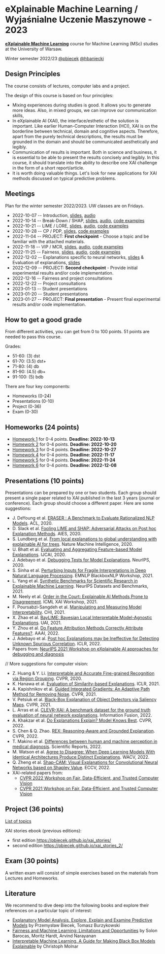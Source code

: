 # eXplainable Machine Learning / Wyjaśnialne Uczenie Maszynowe - 2023

[**eXplainable Machine Learning**](https://usosweb.uw.edu.pl/kontroler.php?_action=katalog2/przedmioty/pokazPrzedmiot&kod=1000-319bEML) course for Machine Learning (MSc) studies at the University of Warsaw. 

Winter semester 2022/23 [@pbiecek](https://github.com/pbiecek) [@hbaniecki](https://github.com/hbaniecki)


## Design Principles

The course consists of lectures, computer labs and a project.

The design of this course is based on four principles:

- Mixing experiences during studies is good. It allows you to generate more ideas. Also, in mixed groups, we can improve our communication skills,
- In eXplainable AI (XAI), the interface/esthetic of the solution is important. Like earlier Human-Computer Interaction (HCI), XAI is on the borderline between technical, domain and cognitive aspects. Therefore, apart from the purely technical descriptions, the results must be grounded in the domain and should be communicated aesthetically and legibly. 
- Communication of results is important. Both in science and business, it is essential to be able to present the results concisely and legibly. In this course, it should translate into the ability to describe one XAI challenge in the form of a short report/article.
- It is worth doing valuable things. Let's look for new applications for XAI methods discussed on typical predictive problems.


## Meetings

Plan for the winter semester 2022/2023. UW classes are on Fridays. 


* 2022-10-07  -- Introduction, [slides](https://htmlpreview.github.io/?https://raw.githubusercontent.com/mim-uw/TrustworthyMachineLearning-2023/main/Lectures/01_introduction.html#/title-slide), [audio](https://youtu.be/1UkrvKyvMDw)
* 2022-10-14  -- Break-Down / SHAP, [slides](https://htmlpreview.github.io/?https://raw.githubusercontent.com/mim-uw/eXplainableMachineLearning-2023/main/Lectures/02_shap.html#/title-slide), [audio](https://youtu.be/SJQWAJLhMas), [code examples](https://mim-uw.github.io/eXplainableMachineLearning-2023/hw2_shap_with_xgboost_on_titanic.html)
* 2022-10-21  -- LIME / LORE, [slides](https://htmlpreview.github.io/?https://raw.githubusercontent.com/mim-uw/eXplainableMachineLearning-2023/main/Lectures/03_lime.html), [audio](https://youtu.be/l5I1uwoKrME), [code examples](https://mim-uw.github.io/eXplainableMachineLearning-2023/hw3_lime_with_xgboost_on_titanic.html)
* 2022-10-28  -- CP / PDP, [slides](https://htmlpreview.github.io/?https://raw.githubusercontent.com/mim-uw/eXplainableMachineLearning-2023/main/Lectures/04_pdp.html#/title-slide), [code examples](https://mim-uw.github.io/eXplainableMachineLearning-2023/hw4_cp_and_pdp_with_xgboost_on_titanic.html)
* 2022-11-04  -- PROJECT: **First checkpoint** - Choose a topic and be familiar with the attached materials.
* 2022-11-18  -- VIP / MCR, [slides](https://htmlpreview.github.io/?https://raw.githubusercontent.com/mim-uw/eXplainableMachineLearning-2023/main/Lectures/05_vip.html#/title-slide), [audio](https://youtu.be/6IU4kMv2x9Y), [code examples](https://mim-uw.github.io/eXplainableMachineLearning-2023/hw5_pvi_with_xgboost_on_titanic.html)
* 2022-11-25  -- Fairness, [slides](https://htmlpreview.github.io/?https://raw.githubusercontent.com/mim-uw/eXplainableMachineLearning-2023/main/Lectures/06_fairness.html#/title-slide), [audio](https://youtu.be/OdPW06tx_Yk), [code examples](https://mim-uw.github.io/eXplainableMachineLearning-2023/hw6_fairness_with_xgboost_on_titanic.html)
* 2022-12-02  -- Explanations specific to neural networks, [slides](https://htmlpreview.github.io/?https://raw.githubusercontent.com/mim-uw/eXplainableMachineLearning-2023/main/Lectures/07_networks.html#/title-slide) & Evaluation of explanations, [slides](https://htmlpreview.github.io/?https://raw.githubusercontent.com/mim-uw/eXplainableMachineLearning-2023/main/Lectures/08_evaluation.html#/title-slide)
* 2022-12-09  -- PROJECT: **Second checkpoint** - Provide initial experimental results and/or code implementation.
* 2022-12-16  -- Fairness and project consultations
* 2022-12-22  -- Project consultations
* 2023-01-13  -- Student presentations
* 2023-01-20  -- Student presentations
* 2023-01-27  -- PROJECT:  **Final presentation** - Present final experimental results and/or code implementation.


## How to get a good grade

From different activities, you can get from 0 to 100 points. 51 points are needed to pass this course.

Grades:

* 51-60: (3) dst
* 61-70: (3.5) dst+
* 71-80: (4) db
* 81-90: (4.5) db+
* 91-100: (5) bdb


There are four key components:

* Homeworks (0-24)
* Presentations (0-10)
* Project (0-36)
* Exam  (0-30)

## Homeworks (24 points)

 - [Homework 1](https://github.com/mim-uw/TrustworthyMachineLearning-2023/tree/main/Homeworks/HW1)  for 0-4 points. **Deadline: 2022-10-13**
 - [Homework 2](https://github.com/mim-uw/TrustworthyMachineLearning-2023/tree/main/Homeworks/HW2)  for 0-4 points. **Deadline: 2022-10-20** 
 - [Homework 3](https://github.com/mim-uw/TrustworthyMachineLearning-2023/tree/main/Homeworks/HW3)  for 0-4 points. **Deadline: 2022-10-27**
 - [Homework 4](https://github.com/mim-uw/TrustworthyMachineLearning-2023/tree/main/Homeworks/HW4)  for 0-4 points. **Deadline: 2022-11-17**
 - [Homework 5](https://github.com/mim-uw/TrustworthyMachineLearning-2023/tree/main/Homeworks/HW5)  for 0-4 points. **Deadline: 2022-11-24**
 - [Homework 6](https://github.com/mim-uw/TrustworthyMachineLearning-2023/tree/main/Homeworks/HW6)  for 0-4 points. **Deadline: 2022-12-08**

## Presentations (10 points)

Presentations can be prepared by one or two students. Each group should present a single paper related to XAI published in the last 3 years (journal or conference). Each group should choose a different paper. Here are some suggestions:


* J. DeYoung et al. [ERASER : A Benchmark to Evaluate Rationalized NLP Models](https://aclanthology.org/2020.acl-main.408.pdf). ACL, 2020.
* D. Slack et al. [Fooling LIME and SHAP: Adversarial Attacks on Post hoc Explanation Methods](https://dl.acm.org/doi/10.1145/3375627.3375830). AIES, 2020.
* S. Lundberg et al. [From local explanations to global understanding with explainable AI for trees](https://www.nature.com/articles/s42256-019-0138-9). Nature Machine Intelligence, 2020.
* U. Bhatt et al. [Evaluating and Aggregating Feature-based Model Explanations](https://www.ijcai.org/Proceedings/2020/0417). IJCAI, 2020.
* J. Adebayo et al. [Debugging Tests for Model Explanations](https://proceedings.neurips.cc/paper/2020/hash/075b051ec3d22dac7b33f788da631fd4-Abstract.html). NeurIPS, 2020.
* S. Sinha et al. [Perturbing Inputs for Fragile Interpretations in Deep Natural Language Processing](https://arxiv.org/abs/2108.04990). EMNLP BlackboxNLP Workshop, 2021.
* L. Yang et al. [Synthetic Benchmarks for Scientific Research in Explainable Machine Learning](https://openreview.net/forum?id=R7vr14ffhF9). NeurIPS Datasets and Benchmarks, 2021.
* M. Neely et al. [Order in the Court: Explainable AI Methods Prone to Disagreement](https://arxiv.org/abs/2105.03287). ICML XAI Workshop, 2021.
* F. Poursabzi-Sangdeh et al. [Manipulating and Measuring Model Interpretability](https://arxiv.org/abs/1802.07810v5). CHI, 2021.
* X. Zhao et al. [BayLIME: Bayesian Local Interpretable Model-Agnostic Explanations](https://proceedings.mlr.press/v161/zhao21a.html). UAI, 2021.
* Y. Zhou et al. [Do Feature Attribution Methods Correctly Attribute Features?](https://ojs.aaai.org/index.php/AAAI/article/view/21196). AAAI, 2022.
* J. Adebayo et al. [Post hoc Explanations may be Ineffective for Detecting Unknown Spurious Correlation](https://openreview.net/forum?id=xNOVfCCvDpM). ICLR, 2022.
* Papers from: [NeurIPS 2021 Workshop on eXplainable AI approaches for debugging and diagnosis](https://xai4debugging.github.io/)

// More suggestions for computer vision:

* Z. Huang & Y. Li. [Interpretable and Accurate Fine-grained Recognition via Region Grouping](https://openaccess.thecvf.com/content_CVPR_2020/html/Huang_Interpretable_and_Accurate_Fine-grained_Recognition_via_Region_Grouping_CVPR_2020_paper.html). CVPR, 2020.
* K. Hanawa et al. [Evaluation of Similarity-based Explanations](https://openreview.net/forum?id=9uvhpyQwzM_). ICLR, 2021.
* A. Kapishnikov et al. [Guided Integrated Gradients: An Adaptive Path Method for Removing Noise](https://arxiv.org/abs/2106.09788). CVPR, 2021.
* V. Petsiuk et al. [Black-Box Explanation of Object Detectors via Saliency Maps](https://openaccess.thecvf.com/content/CVPR2021/html/Petsiuk_Black-Box_Explanation_of_Object_Detectors_via_Saliency_Maps_CVPR_2021_paper.html). CVPR, 2021.
* L. Arras et al. [CLEVR-XAI: A benchmark dataset for the ground truth evaluation of neural network explanations](https://doi.org/10.1016/j.inffus.2021.11.008). Information Fusion, 2022.
* A. Khakzar et al. [Do Explanations Explain? Model Knows Best](https://openaccess.thecvf.com/content/CVPR2022/html/Khakzar_Do_Explanations_Explain_Model_Knows_Best_CVPR_2022_paper.html). CVPR, 2022.
* S. Chen & Q. Zhao. [REX: Reasoning-Aware and Grounded Explanation](https://openaccess.thecvf.com/content/CVPR2022/html/Chen_REX_Reasoning-Aware_and_Grounded_Explanation_CVPR_2022_paper.html). CVPR, 2022.
* T. Makino et al. [Differences between human and machine perception in medical diagnosis](https://www.nature.com/articles/s41598-022-10526-z). Scientific Reports, 2022.
* M. Watson et al. [Agree to Disagree: When Deep Learning Models With Identical Architectures Produce Distinct Explanations](https://ieeexplore.ieee.org/stamp/stamp.jsp?arnumber=9706847). WACV, 2022.
* Q. Zheng et al. [Shap-CAM: Visual Explanations for Convolutional Neural Networks based on Shapley Value](https://arxiv.org/abs/2208.03608). ECCV, 2022.
* XAI-related papers from:
    * [CVPR 2022 Workshop on Fair, Data-Efficient, and Trusted Computer Vision](https://openaccess.thecvf.com/CVPR2022_workshops/FaDE-TCV)
    * [CVPR 2021 Workshop on Fair, Data-Efficient, and Trusted Computer Vision](https://openaccess.thecvf.com/CVPR2021_workshops/TCV) 

## Project (36 points)

[List of topics](https://docs.google.com/document/d/15lqyxRtolxBgZjDWs81ISXnJ6y0vUOXp8KcQeug1s3g/edit?usp=sharing)

XAI stories ebook (previous editions): 
- first edition https://pbiecek.github.io/xai_stories/
- second edition https://pbiecek.github.io/xai_stories_2/
<!-- - this edition https://github.com/pbiecek/xai_stories_3/ -->

## Exam (30 points)

A written exam will consist of simple exercises based on the materials from Lectures and Homeworks.

## Literature

We recommend to dive deep into the following books and explore their references on a particular topic of interest:

* [Explanatory Model Analysis. Explore, Explain and Examine Predictive Models](https://pbiecek.github.io/ema/) by Przemysław Biecek, Tomasz Burzykowski
* [Fairness and Machine Learning: Limitations and Opportunities](https://fairmlbook.org/) by Solon Barocas, Moritz Hardt, Arvind Narayanan
* [Interpretable Machine Learning. A Guide for Making Black Box Models Explainable](https://christophm.github.io/interpretable-ml-book/) by Christoph Molnar
